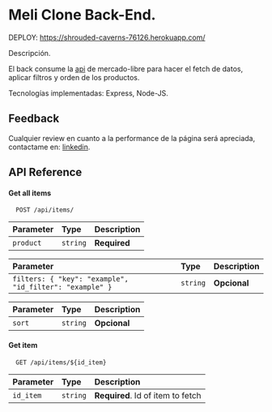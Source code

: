 
# Meli Clone Back-End.

DEPLOY: https://shrouded-caverns-76126.herokuapp.com/


Descripción.
  
El back consume la [api](https://developers.mercadolibre.com.ar/es_ar/api-docs-es) de mercado-libre para hacer el fetch de datos, aplicar filtros y orden de los productos.
 
Tecnologías implementadas: Express, Node-JS.



## Feedback

Cualquier review en cuanto a la performance de la página será apreciada, contactame en: [linkedin](https://www.linkedin.com/in/agustinperez-front-end-developer/).


## API Reference

#### Get all items

```http
  POST /api/items/
```

| Parameter | Type     | Description                |
| :-------- | :------- | :------------------------- |
| `product` | `string` | **Required** |

| Parameter | Type     | Description                |
| :-------- | :------- | :------------------------- |
| `filters: { "key": "example", "id_filter": "example" }` | `string` | **Opcional** |


| Parameter | Type     | Description                |
| :-------- | :------- | :------------------------- |
| `sort` | `string` | **Opcional** |

#### Get item

```http
  GET /api/items/${id_item}
```

| Parameter | Type     | Description                       |
| :-------- | :------- | :-------------------------------- |
| `id_item`      | `string` | **Required**. Id of item to fetch |



